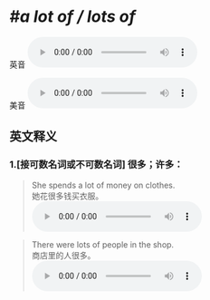 # ***\#a lot of / lots of*** 
英音
<audio src="./media/a lot of1_AAC.aac" controls="controls"></audio>

美音
<audio src="./media/a lot of2_AAC.aac" controls="controls"></audio>



  

英文释义
---
### 1.**[接可数名词或不可数名词] 很多；许多：**  

 > She spends a lot of money on clothes.   
 > 她花很多钱买衣服。    
<audio src="./media/lot-3.aac" controls="controls"></audio>

 > There were lots of people in the shop.   
 > 商店里的人很多。    
<audio src="./media/lot-4.aac" controls="controls"></audio>


